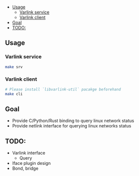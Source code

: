 <!-- vim-markdown-toc GFM -->

* [Usage](#usage)
    * [Varlink service](#varlink-service)
    * [Varlink client](#varlink-client)
* [Goal](#goal)
* [TODO:](#todo)

<!-- vim-markdown-toc -->

## Usage

### Varlink service

```bash
make srv
```

### Varlink client

```bash
# Please install `libvarlink-util` pacakge beforehand
make cli
```


## Goal

 * Provide C/Python/Rust binding to query linux network status
 * Provide netlink interface for querying linux networks status

## TODO:
 * Varlink interface
    * Query
 * Iface plugin design
 * Bond, bridge
